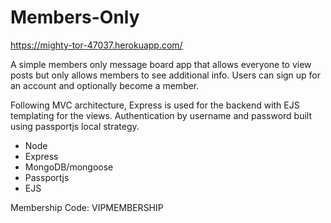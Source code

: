 # Members-Only

https://mighty-tor-47037.herokuapp.com/

A simple members only message board app that allows everyone to view posts but only allows members to see additional info. Users can sign up for an account and optionally become a member.

Following MVC architecture, Express is used for the backend with EJS templating for the views. Authentication by username and password built using passportjs local strategy.

- Node
- Express
- MongoDB/mongoose
- Passportjs
- EJS

Membership Code: VIPMEMBERSHIP
